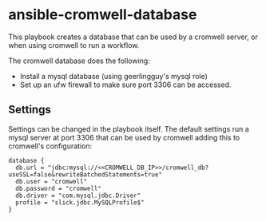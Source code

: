 # ansible-cromwell-database

This playbook creates a database that can be used by a cromwell server, or when
using cromwell to run a workflow.

The cromwell database does the following:
- Install a mysql database (using geerlingguy's mysql role)
- Set up an ufw firewall to make sure port 3306 can be accessed.

## Settings
Settings can be changed in the playbook itself. The default settings run a
mysql server at port 3306 that can be used by cromwell adding this to cromwell's configuration:
```HOCON
database {
  db.url = "jdbc:mysql://<<CROMWELL_DB_IP>>/cromwell_db?useSSL=false&rewriteBatchedStatements=true"
  db.user = "cromwell"
  db.password = "cromwell"
  db.driver = "com.mysql.jdbc.Driver"
  profile = "slick.jdbc.MySQLProfile$"
}
```
